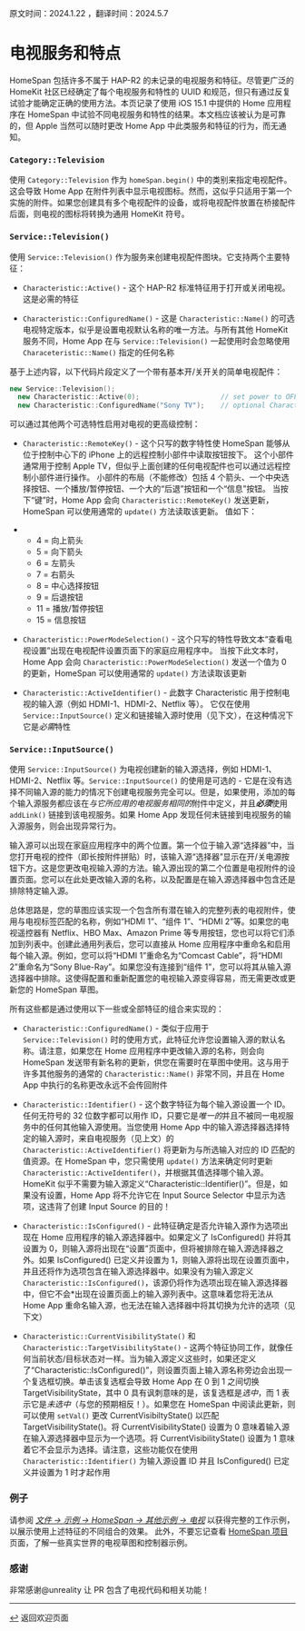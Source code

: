 原文时间：2024.1.22 ，翻译时间：2024.5.7

# 电视服务和特点

HomeSpan 包括许多不属于 HAP-R2 的未记录的电视服务和特征。尽管更广泛的 HomeKit 社区已经确定了每个电视服务和特性的 UUID 和规范，但只有通过反复试验才能确定正确的使用方法。本页记录了使用 iOS 15.1 中提供的 Home 应用程序在 HomeSpan 中试验不同电视服务和特性的结果。本文档应该被认为是可靠的，但 Apple 当然可以随时更改 Home App 中此类服务和特征的行为，而无通知。

### `Category::Television`

使用 `Category::Television` 作为 `homeSpan.begin()` 中的类别来指定电视配件。这会导致 Home App 在附件列表中显示电视图标。然而，这似乎只适用于第一个实施的附件。如果您创建具有多个电视配件的设备，或将电视配件放置在桥接配件后面，则电视的图标将转换为通用 HomeKit 符号。

### `Service::Television()`

使用 `Service::Television()` 作为服务来创建电视配件图块。它支持两个主要特征：

* `Characteristic::Active()` - 这个 HAP-R2 标准特征用于打开或关闭电视。这是必需的特征

* `Characteristic::ConfiguredName()` - 这是 `Characteristic::Name()` 的可选电视特定版本，似乎是设置电视默认名称的唯一方法。与所有其他 HomeKit 服务不同，Home App 在与 `Service::Television()` 一起使用时会忽略使用 `Characeteristic::Name()` 指定的任何名称

基于上述内容，以下代码片段定义了一个带有基本开/关开关的简单电视配件：

```C++
new Service::Television();
  new Characteristic::Active(0);                    // set power to OFF at start-up
  new Characteristic::ConfiguredName("Sony TV");    // optional Characteristic to set name of TV
```
可以通过其他两个可选特性启用对电视的更高级控制：

* `Characteristic::RemoteKey()` - 这个只写的数字特性使 HomeSpan 能够从位于控制中心下的 iPhone 上的远程控制小部件中读取按钮按下。 这个小部件通常用于控制 Apple TV，但似乎上面创建的任何电视配件也可以通过远程控制小部件进行操作。 小部件的布局（不能修改）包括 4 个箭头、一个中央选择按钮、一个播放/暂停按钮、一个大的“后退”按钮和一个“信息”按钮。 当按下“键”时，Home App 会向 `Characteristic::RemoteKey()` 发送更新，HomeSpan 可以使用通常的 `update()` 方法读取该更新。 值如下：
* 
  * 4 = 向上箭头
  * 5 = 向下箭头
  * 6 = 左箭头
  * 7 = 右箭头
  * 8 = 中心选择按钮
  * 9 = 后退按钮
  * 11 = 播放/暂停按钮
  * 15 = 信息按钮
  
* `Characteristic::PowerModeSelection()` - 这个只写的特性导致文本“查看电视设置”出现在电视配件设置页面下的家庭应用程序中。 当按下此文本时，Home App 会向 `Characteristic::PowerModeSelection()` 发送一个值为 0 的更新，HomeSpan 可以使用通常的 `update()` 方法读取该更新
* `Characteristic::ActiveIdentifier()` - 此数字 Characteristic 用于控制电视的输入源（例如 HDMI-1、HDMI-2、Netflix 等）。 它仅在使用 `Service::InputSource()` 定义和链接输入源时使用（见下文），在这种情况下它是*必需*特性

### `Service::InputSource()`

使用 `Service::InputSource()` 为电视创建新的输入源选择，例如 HDMI-1、HDMI-2、Netflix 等。`Service::InputSource()` 的使用是可选的 - 它是在没有选择不同输入源的能力的情况下创建电视服务完全可以。但是，如果使用，添加的每个输入源服务都应该在*与它所应用的电视服务相同的*附件中定义，并且***必须***使用 `addLink()` 链接到该电视服务。如果 Home App 发现任何未链接到电视服务的输入源服务，则会出现异常行为。

输入源可以出现在家庭应用程序中的两个位置。第一个位于输入源“选择器”中，当您打开电视的控件（即长按附件拼贴）时，该输入源“选择器”显示在开/关电源按钮下方。这是您更改电视输入源的方法。输入源出现的第二个位置是电视附件的设置页面。您可以在此处更改输入源的名称，以及配置是在输入源选择器中包含还是排除特定输入源。

总体思路是，您的草图应该实现一个包含所有潜在输入的完整列表的电视附件，使用与电视标签匹配的名称，例如“HDMI 1”、“组件 1”、“HDMI 2”等。如果您的电视遥控器有 Netflix、HBO Max、Amazon Prime 等专用按钮，您也可以将它们添加到列表中。创建此通用列表后，您可以直接从 Home 应用程序中重命名和启用每个输入源。例如，您可以将“HDMI 1”重命名为“Comcast Cable”，将“HDMI 2”重命名为“Sony Blue-Ray”。如果您没有连接到“组件 1”，您可以将其从输入源选择器中排除。这使得配置和重新配置您的电视输入源变得容易，而无需更改或更新您的 HomeSpan 草图。

所有这些都是通过使用以下一些或全部特征的组合来实现的：

* `Characteristic::ConfiguredName()` - 类似于应用于 `Service::Television()` 时的使用方式，此特征允许您设置输入源的默认名称。请注意，如果您在 Home 应用程序中更改输入源的名称，则会向 HomeSpan 发送带有新名称的更新，供您在需要时在草图中使用。这与用于许多其他服务的通常的 `Characteristic::Name()` 非常不同，并且在 Home App 中执行的名称更改永远不会传回附件

* `Characteristic::Identifier()` - 这个数字特征为每个输入源设置一个 ID。任何无符号的 32 位数字都可以用作 ID，只要它是*唯一的*并且不被同一电视服务中的任何其他输入源使用。当您使用 Home App 中的输入源选择器选择特定的输入源时，来自电视服务（见上文）的 `Characteristic::ActiveIdentifier()` 将更新为与所选输入对应的 ID 匹配的值资源。在 HomeSpan 中，您只需使用 `update()` 方法来确定何时更新 `Characteristic::ActiveIdentifer()`，并根据其值选择哪个输入源。 HomeKit 似乎不需要为输入源定义“Characteristic::Identifier()”。但是，如果没有设置，Home App 将不允许它在 Input Source Selector 中显示为选项，这违背了创建 Input Source 的目的！

* `Characteristic::IsConfigured()` - 此特征确定是否允许输入源作为选项出现在 Home 应用程序的输入源选择器中。如果定义了 IsConfigured() 并将其设置为 0，则输入源将出现在“设置”页面中，但将被排除在输入源选择器之外。如果 IsConfigured() 已定义并设置为 1，则输入源将出现在设置页面中，并且还将作为选项包含在输入源选择器中。如果没有为输入源定义 `Characteristic::IsConfigured()`，该源仍将作为选项出现在输入源选择器中，但它不会*出现在设置页面上的输入源列表中。这意味着您将无法从 Home App 重命名输入源，也无法在输入选择器中将其切换为允许的选项（见下文）

* `Characteristic::CurrentVisibilityState()` 和 `Characteristic::TargetVisibilityState()` - 这两个特征协同工作，就像任何当前状态/目标状态对一样。当为输入源定义这些时，如果还定义了“Characteristic::IsConfigured()”，则设置页面上输入源名称旁边会出现一个复选框切换。单击该复选框会导致 Home App 在 0 到 1 之间切换 TargetVisibilityState，其中 0 具有讽刺意味的是，该复选框是*选中*，而 1 表示它是*未选中*（与您的预期相反！）。如果您在 HomeSpan 中阅读此更新，则可以使用 `setVal()` 更改 CurrentVisibiltyState() 以匹配 TargetVisibilityState()。将 CurrentVisibilityState() 设置为 0 意味着输入源在输入源选择器中显示为一个选项。将 CurrentVisibilityState() 设置为 1 意味着它不会显示为选择。请注意，这些功能仅在使用 `Characteristic::Identifier()` 为输入源设置 ID 并且 IsConfigured() 已定义并设置为 1 时才起作用

### 例子

请参阅 [*文件 → 示例 → HomeSpan → 其他示例 → 电视*](../Other%20Examples/Television) 以获得完整的工作示例，以展示使用上述特征的不同组合的效果。 此外，不要忘记查看 [HomeSpan 项目](https://github.com/topics/homespan) 页面，了解一些真实世界的电视草图和控制器示例。


### 感谢

非常感谢@unreality 让 PR 包含了电视代码和相关功能！





---

[↩️](../README.md) 返回欢迎页面
